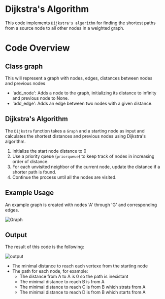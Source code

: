 # Dijkstra's Algorithm 

This code implements `Dijkstra's algorithm` for finding the shortest paths from a source node to all other nodes in a weighted graph.

# Code Overview
## Class graph

This will represent a graph with nodes, edges, distances between nodes and previous nodes

- 'add_node': Adds a node to the graph, initializing its distance to infinity and previous node to None.
- 'add_edge': Adds an edge between two nodes with a given distance.

## Dijkstra's Algorithm

The `Dijkstra` function takes a `Graph` and a starting node as input and calculates the shortest distances and previous nodes using Dijkstra's algorithm.

1. Initialize the start node distance to 0
2. Use a priority queue (`priorqueue`) to keep track of nodes in increasing order of distance.
3. For each unvisited neighbor of the current node, update the distance if a shorter path is found.
4. Continue the process until all the nodes are visited.

## Example Usage

An example graph is created with nodes 'A' through 'G' and corresponding edges.

![Graph](https://github.com/samAK02/Applied-Math-Problems/assets/131418700/d08406a4-c92f-4df4-be10-d575829c370c)

## Output
The result of this code is the following:

![output](https://github.com/samAK02/Applied-Math-Problems/assets/131418700/32357c3a-d241-49b0-ad02-8fbc9f44bed6)

- The minimal distance to reach each vertexe from the starting node
- The path for each node, for example:
    - The distance from A to A is 0 so the path is inexistant
    - The minimal distance to reach B is from A 
    - The minimal distance to reach C is from B which strats from A
    - The minimal distance to reach D is from B which starts from A

